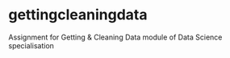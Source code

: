 # gettingcleaningdata
Assignment for Getting &amp; Cleaning Data module of Data Science specialisation

